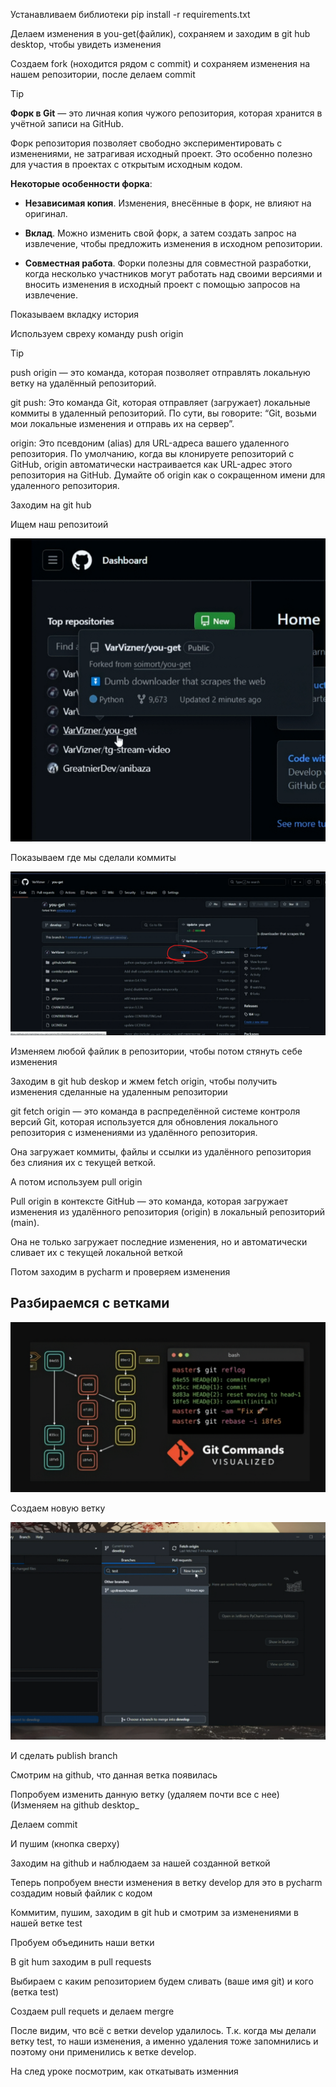 Устанавливаем библиотеки pip install -r requirements.txt

Делаем изменения в you-get(файлик), сохраняем и заходим в git hub desktop, чтобы увидеть изменения

Создаем fork (ноходится рядом с commit) и сохраняем изменения на нашем репозитории, после делаем commit

>[!TIP]
>**Форк в Git** — это личная копия чужого репозитория, которая хранится в учётной записи на GitHub.
>
>Форк репозитория позволяет свободно экспериментировать с изменениями, не затрагивая исходный проект. Это особенно полезно для участия в проектах с открытым исходным кодом.
>
>**Некоторые особенности форка**:
>
>* **Независимая копия**. Изменения, внесённые в форк, не влияют на оригинал.
>
>* **Вклад**. Можно изменить свой форк, а затем создать запрос на извлечение, чтобы предложить изменения в исходном репозитории.
>
>* **Совместная работа**. Форки полезны для совместной разработки, когда несколько участников могут работать над своими версиями и вносить изменения в исходный проект с помощью запросов на извлечение.

Показываем вкладку история

Используем свреху команду push origin

>[!TIP]
>push origin — это команда, которая позволяет отправлять локальную ветку на удалённый репозиторий.

git push: Это команда Git, которая отправляет (загружает) локальные коммиты в удаленный репозиторий. По сути, вы говорите: “Git, возьми мои локальные изменения и отправь их на сервер”.

origin: Это псевдоним (alias) для URL-адреса вашего удаленного репозитория. По умолчанию, когда вы клонируете репозиторий с GitHub, origin автоматически настраивается как URL-адрес этого репозитория на GitHub. Думайте об origin как о сокращенном имени для удаленного репозитория.

Заходим на git hub

Ищем наш репозитоий

![alt text](images/1.png)

Показываем где мы сделали коммиты

![alt text](images/2.png)

Изменяем любой файлик в репозитории, чтобы потом стянуть себе изменения

Заходим в git hub deskop и жмем fetch origin, чтобы получить изменения сделанные на удаленным репозитории

git fetch origin — это команда в распределённой системе контроля версий Git, которая используется для обновления локального репозитория с изменениями из удалённого репозитория.

Она загружает коммиты, файлы и ссылки из удалённого репозитория без слияния их с текущей веткой.

А потом используем pull origin

Pull origin в контексте GitHub — это команда, которая загружает изменения из удалённого репозитория (origin) в локальный репозиторий (main).

Она не только загружает последние изменения, но и автоматически сливает их с текущей локальной веткой

Потом заходим в pycharm и проверяем изменения


## Разбираемся с ветками

![alt text](images/3.png)

Создаем новую ветку

![alt text](images/4.png)

И сделать publish branch

Смотрим на github, что данная ветка появилась

Попробуем изменить данную ветку (удаляем почти все с нее) (Изменяем на github desktop_

Делаем commit

И пушим (кнопка сверху)

Заходим на github и наблюдаем за нашей созданной веткой

Теперь попробуем внести изменения в ветку develop для это в pycharm создадим новый файлик с кодом

Коммитим, пушим, заходим в git hub и смотрим за изменениями в нашей ветке test

Пробуем объединить наши ветки 

В git hum заходим в pull requests

Выбираем с каким репозиторием будем сливать (ваше имя git) и кого (ветка test)


Создаем pull requets и делаем mergre

После видим, что всё с ветки develop удалилось. Т.к. когда мы делали ветку test, то наши изменения, а именно удаления тоже запомнились и поэтому они применились к ветке develop.

На след уроке посмотрим, как откатывать изменния
